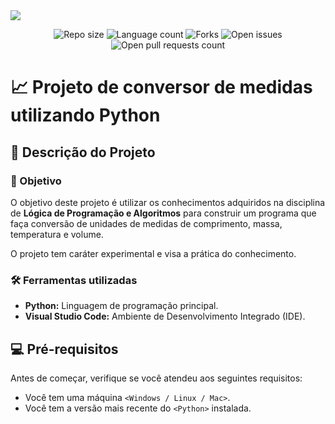 <img src="Imagens/banner-pokemon-dataset.png"/>

<p align="center">
  <img src="https://img.shields.io/github/repo-size/lucasfcomaru/Pokemon_dataset_analysis?style=for-the-badge" alt="Repo size" title="Repo size"/>
  <img src="https://img.shields.io/github/languages/count/lucasfcomaru/Pokemon_dataset_analysis?style=for-the-badge" alt="Language count" title="Language count"/>
  <img src="https://img.shields.io/github/forks/lucasfcomaru/Pokemon_dataset_analysis?style=for-the-badge" alt="Forks" title="Forks"/>
  <img src="https://img.shields.io/bitbucket/issues/lucasfcomaru/Pokemon_dataset_analysis?style=for-the-badge" alt="Open issues" title="Open issues"/>
  <img src="https://img.shields.io/bitbucket/pr-raw/lucasfcomaru/Pokemon_dataset_analysis?style=for-the-badge" alt="Open pull requests count" title="Open pull requests"/>
</p>

# 📈 Projeto de conversor de medidas utilizando Python
## 📢 Descrição do Projeto
### 🎯 Objetivo
<p align="left">
    O objetivo deste projeto é utilizar os conhecimentos adquiridos na disciplina de <b>Lógica de Programação e Algoritmos</b> para construir um programa que faça conversão de unidades de medidas de comprimento, massa, temperatura e volume.
</p>
<p align="left">
  O projeto tem caráter experimental e visa a prática do conhecimento.
</p>

### 🛠️ Ferramentas utilizadas
<ul>
  <li><b>Python:</b> Linguagem de programação principal.</li>
  <li><b>Visual Studio Code:</b> Ambiente de Desenvolvimento Integrado (IDE).</li>
</ul>

## 💻 Pré-requisitos

Antes de começar, verifique se você atendeu aos seguintes requisitos:

- Você tem uma máquina `<Windows / Linux / Mac>`.
- Você tem a versão mais recente do `<Python>` instalada.

